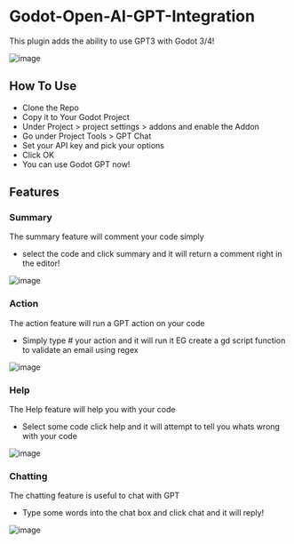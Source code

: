 # Godot-Open-AI-GPT-Integration
This plugin adds the ability to use GPT3 with Godot 3/4!

![image](https://user-images.githubusercontent.com/12012300/228555051-785a650a-b1a1-421f-9787-13e2c827d33c.png) 

## How To Use
* Clone the Repo
* Copy it to Your Godot Project
* Under Project > project settings > addons and enable the Addon
* Go under Project Tools > GPT Chat
* Set your API key and pick your options
* Click OK
* You can use Godot GPT now!

## Features
### Summary
The summary feature will comment your code simply 
* select the code and click summary and it will return a comment right in the editor!

![image](https://user-images.githubusercontent.com/12012300/228556030-4e5ae7e6-e1a9-4c49-b726-5f28b30b039f.png)

### Action
The action feature will run a GPT action on your code 
*  Simply type # your action and it will run it EG
create a gd script function to validate an email using regex

![image](https://user-images.githubusercontent.com/12012300/228556516-5363b368-3932-4056-8ef8-b0eea3469699.png)

### Help
The Help feature will help you with your code 
* Select some code click help and it will attempt to tell you whats wrong with your code
 
![image](https://user-images.githubusercontent.com/12012300/228556959-887b5911-eab8-453a-a630-9dbab97a04f0.png)

### Chatting
The chatting feature is useful to chat with GPT
* Type some words into the chat box and click chat and it will reply!

![image](https://user-images.githubusercontent.com/12012300/228557059-d3cad7da-f6aa-49bc-b272-3b7339130a7f.png)
